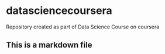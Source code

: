 # datasciencecoursera
Repository created as part of Data Science Course on coursera

## This is a markdown file

